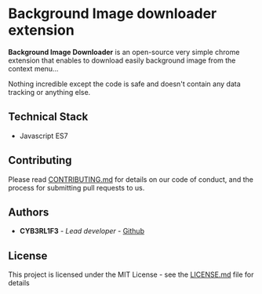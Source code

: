 # Background Image downloader extension

**Background Image Downloader** is an open-source very simple chrome extension that enables to download easily background image from the context menu...

Nothing incredible except the code is safe and doesn't contain any data tracking or anything else.

## Technical Stack

- Javascript ES7

## Contributing

Please read [CONTRIBUTING.md](https://gist.github.com/PurpleBooth/b24679402957c63ec426) for details on our code of conduct, and the process for submitting pull requests to us.

## Authors

- **CYB3RL1F3** - _Lead developer_ - [Github](https://github.com/CYB3RL1F3)

## License

This project is licensed under the MIT License - see the [LICENSE.md](LICENSE.md) file for details
